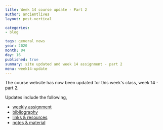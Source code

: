 ```yaml
---
title: Week 14 course update - Part 2
author: ancientlives
layout: post-vertical

categories:
- blog

tags: general news
year: 2020
month: 04
day: 16
published: true
summary: site updated and week 14 assignment - part 2
menu: week14-update
---
```


The course website has now been updated for this week's class, week 14 - part 2.

Updates include the following,

* [weekly assignment](/weekly_assignment)
* [bibliography](/bibliography)
* [links & resources](/links)
* [notes & material](/notes)

